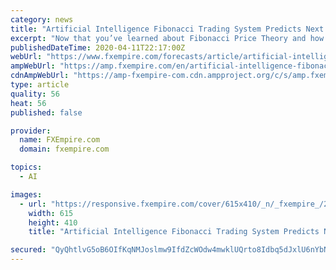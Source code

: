 ```yaml
---
category: news
title: "Artificial Intelligence Fibonacci Trading System Predicts Next Price Move"
excerpt: "Now that you’ve learned about Fibonacci Price Theory and how major and minor Fibonacci Price Pivots help to map out true price structure, we’ll continue our research article illustrating why we believe a deeper price low should take place before a true bottoms sets up in the US and global markets. Our researchers use a host of available ..."
publishedDateTime: 2020-04-11T22:17:00Z
webUrl: "https://www.fxempire.com/forecasts/article/artificial-intelligence-fibonacci-trading-system-predicts-next-price-move-643483"
ampWebUrl: "https://amp.fxempire.com/en/artificial-intelligence-fibonacci-trading-system-predicts-next-price-move/643483"
cdnAmpWebUrl: "https://amp-fxempire-com.cdn.ampproject.org/c/s/amp.fxempire.com/en/artificial-intelligence-fibonacci-trading-system-predicts-next-price-move/643483"
type: article
quality: 56
heat: 56
published: false

provider:
  name: FXEmpire.com
  domain: fxempire.com

topics:
  - AI

images:
  - url: "https://responsive.fxempire.com/cover/615x410/_n/_fxempire_/2020/03/E-mini-NASDAQ-100-Index-6.jpg"
    width: 615
    height: 410
    title: "Artificial Intelligence Fibonacci Trading System Predicts Next Price Move"

secured: "QyQhtlvG5oB6OIfKqNMJoslmw9IfdZcWOdw4mwklUQrto8Idbq5dJxlU6nYbNyLRMJ0Wdx/4LoZ5bZLosAzRepVPL3IMpatvi7Ykcy9xkkU0mXpS7TnaNX+cJBnoX2dTEX/SOuj1MPNgH4LXjFNS2FmAFatxmiZ09P4iOGjYYqKS+mwRBxlVF80WDYr2VT6laBPYU2lI1aHDoWAUw0aiZKqHBz8sqBIBrx6Yw7CtAd3pBJ/mU0P94moG4NtAX0LH2SIV8F8DZTWlf1HpiA6Ebo3J1ICB5Eonl/DIJWgqQorA+b+0dteu/LGtoFhg/6Hk;a/RRzOB0TWTscK9HMYp/EA=="
---
```


